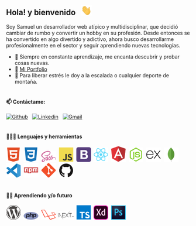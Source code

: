 ## Hola! y bienvenido &nbsp; <img src="./assets/saludo.gif" width="29px">

Soy Samuel un desarrollador web atípico y multidisciplinar, que decidió cambiar de rumbo y convertir un hobby en su profesión. Desde entonces se ha convertido en algo divertido y adictivo, ahora busco desarrollarme profesionalmente en el sector y seguir aprendiendo nuevas tecnologías.
<br/>

- 🌱 Siempre en constante aprendizaje, me encanta descubrir y probar cosas nuevas.
- 🎯 [Mi Portfolio](https://doyo91.github.io/)
- 🧗 Para liberar estrés le doy a la escalada o cualquier deporte de montaña.
  <br/><br/>

#### 📫 Contáctame:

[![Github](https://img.shields.io/badge/-Github-000?style=flat&logo=Github&logoColor=white)](https://github.com/doyo91)&nbsp;&nbsp;
[![Linkedin](https://img.shields.io/badge/-LinkedIn-blue?style=flat&logo=Linkedin&logoColor=white)](https://www.linkedin.com/in/samuel-gil91/)&nbsp;&nbsp;
[![Gmail](https://img.shields.io/badge/-Gmail-c14438?style=flat&logo=Gmail&logoColor=white)](mailto:samuel.gil91dev@gmail.com)
<br/><br/>

#### 👨🏻‍💻 Lenguajes y herramientas <br />

<img src="./assets/html5.svg" width="40px" alt="html5 icon" title="html5">&nbsp;
<img src="./assets/css3.svg" width="40px" alt="css3 icon" title="css3" >&nbsp;
<img src="./assets/sass.svg" width="40px" alt="sass icon" title="sass" >&nbsp;
<img src="./assets/javascript.svg" width="40px" alt="javascript icon" title="javascript" >&nbsp;
<img src="./assets/bootstrap-4.svg" width="40px" alt="bootstrap icon" title="bootstrap" >&nbsp;
<img src="./assets/react.svg" width="40px" alt="reactjs icon" title="reactjs" >&nbsp;
<img src="./assets/angular.svg" width="40px" alt="angular icon" title="angular" >&nbsp;
<img src="./assets/nodejs.svg" width="40px" alt="nodejs icon" title="nodejs" >&nbsp;
<img src="./assets/express.svg" width="40px" alt="express icon" title="express" >&nbsp;
<img src="./assets/mongodb.svg" width="40px" alt="mongodb icon" title="mongodb" >&nbsp;
<img src="./assets/visual-studio-code.svg" width="40px" alt="visual-studio-code icon" title="visual-studio-code" >&nbsp;
<img src="./assets/npm.svg" width="40px" alt="npm icon" title="npm" >&nbsp;
<img src="./assets/git.svg" width="40px" alt="git icon" title="git" >&nbsp;
<img src="./assets/github.svg" width="40px" alt="github icon" title="github" >&nbsp;
<br /><br />

#### 🤹🏻 Aprendiendo y/o futuro <br />

<img src="./assets/wordpress.svg" width="40px" alt="wordpress icon" title="wordpress" >&nbsp;
<img src="./assets/php.svg" width="40px" alt="php" title="php icon" >&nbsp;
<img src="./assets/laravel.svg" width="40px" alt="laravel icon" title="laravel" >&nbsp;
<img src="./assets/next.svg" width="40px" alt="nextjs icon" title="nextJS" >&nbsp;
<img src="./assets/typescript.svg" width="40px" alt="typescript icon" title="typescript" >&nbsp;
<img src="./assets/adobe-xd.svg" width="40px" alt="adobe-xd icon" title="adobe-xd" >&nbsp;
<img src="./assets/photoshop-cc.svg" width="40px" alt="photoshop icon" title="photoshop" >&nbsp;

